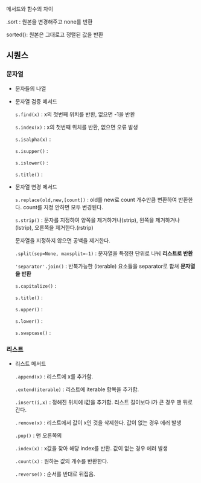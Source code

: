 

메서드와 함수의 차이



.sort : 원본을 변경해주고 none를 반환

sorted(): 원본은 그대로고 정렬된 값을 반환





## 시퀀스



### 문자열

- 문자들의 나열

- 문자열 검증 메서드

  `s.find(x)` : x의 첫번째 위치를 반환, 없으면 -1을 반환

  `s.index(x)` : x의 첫번째 위치를 반환, 없으면 오류 발생

  `s.isalpha(x)` :

  `s.isupper()` :

  `s.islower()` :

  `s.title()` :



- 문자열 변경 메서드

  `s.replace(old,new,[count])` : old를 new로 count 개수만큼 변환하여 반환한다. count를 지정 안하면 모두 변경된다.

  `s.strip()` : 문자를 지정하여 양쪽을 제거하거나(strip), 왼쪽을 제거하거나(lstrip), 오른쪽을 제거한다.(rstrip)

  문자열을 지정하지 않으면 공백을 제거한다.

  `.split(sep=None, maxsplit=-1)` : 문자열을 특정한 단위로 나눠 **리스트로 반환**

  `'separator'.join()` : 반복가능한 (iterable) 요소들을 separator로 합쳐 **문자열을 반환**

  `s.capitalize()` : 

  `s.title()` :

  `s.upper()` : 

  `s.lower()` :

  `s.swapcase()` :

### 리스트

- 리스트 메서드

  `.append(x)` : 리스트에 x를 추가함.

  `.extend(iterable)` : 리스트에 iterable 항목을 추가함.

  `.insert(i,x)` : 정해진 위치에 i값을 추가함. 리스트 길이보다 i가 큰 경우 맨 뒤로 간다.

  `.remove(x)` : 리스트에서 값이 x인 것을 삭제한다. 값이 없는 경우 에러 발생

  `.pop()` : 맨 오른쪽의 

  `.index(x)` : x값을 찾아 해당 index를 반환. 값이 없는 경우 에러 발생

  `.count(x)` : 원하는 값의 개수를 반환한다.

  `.reverse()` : 순서를 반대로 뒤집음. 









